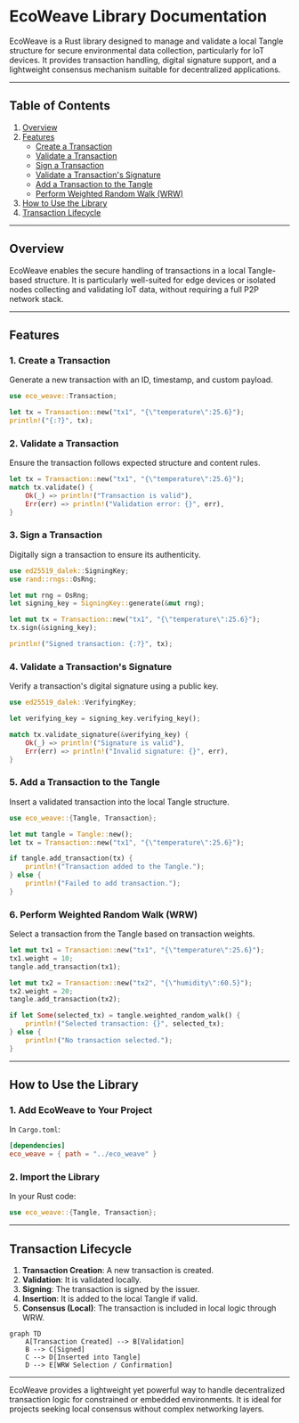# EcoWeave Library Documentation

EcoWeave is a Rust library designed to manage and validate a local Tangle structure for secure environmental data collection, particularly for IoT devices. It provides transaction handling, digital signature support, and a lightweight consensus mechanism suitable for decentralized applications.

---

## Table of Contents
1. [Overview](#overview)
2. [Features](#features)
    - [Create a Transaction](#1-create-a-transaction)
    - [Validate a Transaction](#2-validate-a-transaction)
    - [Sign a Transaction](#3-sign-a-transaction)
    - [Validate a Transaction's Signature](#4-validate-a-transactions-signature)
    - [Add a Transaction to the Tangle](#5-add-a-transaction-to-the-tangle)
    - [Perform Weighted Random Walk (WRW)](#6-perform-weighted-random-walk-wrw)
3. [How to Use the Library](#how-to-use-the-library)
4. [Transaction Lifecycle](#transaction-lifecycle)

---

## Overview

EcoWeave enables the secure handling of transactions in a local Tangle-based structure. It is particularly well-suited for edge devices or isolated nodes collecting and validating IoT data, without requiring a full P2P network stack.

---

## Features

### 1. **Create a Transaction**
Generate a new transaction with an ID, timestamp, and custom payload.

```rust
use eco_weave::Transaction;

let tx = Transaction::new("tx1", "{\"temperature\":25.6}");
println!("{:?}", tx);
```

### 2. **Validate a Transaction**
Ensure the transaction follows expected structure and content rules.

```rust
let tx = Transaction::new("tx1", "{\"temperature\":25.6}");
match tx.validate() {
    Ok(_) => println!("Transaction is valid"),
    Err(err) => println!("Validation error: {}", err),
}
```

### 3. **Sign a Transaction**
Digitally sign a transaction to ensure its authenticity.

```rust
use ed25519_dalek::SigningKey;
use rand::rngs::OsRng;

let mut rng = OsRng;
let signing_key = SigningKey::generate(&mut rng);

let mut tx = Transaction::new("tx1", "{\"temperature\":25.6}");
tx.sign(&signing_key);

println!("Signed transaction: {:?}", tx);
```

### 4. **Validate a Transaction's Signature**
Verify a transaction's digital signature using a public key.

```rust
use ed25519_dalek::VerifyingKey;

let verifying_key = signing_key.verifying_key();

match tx.validate_signature(&verifying_key) {
    Ok(_) => println!("Signature is valid"),
    Err(err) => println!("Invalid signature: {}", err),
}
```

### 5. **Add a Transaction to the Tangle**
Insert a validated transaction into the local Tangle structure.

```rust
use eco_weave::{Tangle, Transaction};

let mut tangle = Tangle::new();
let tx = Transaction::new("tx1", "{\"temperature\":25.6}");

if tangle.add_transaction(tx) {
    println!("Transaction added to the Tangle.");
} else {
    println!("Failed to add transaction.");
}
```

### 6. **Perform Weighted Random Walk (WRW)**
Select a transaction from the Tangle based on transaction weights.

```rust
let mut tx1 = Transaction::new("tx1", "{\"temperature\":25.6}");
tx1.weight = 10;
tangle.add_transaction(tx1);

let mut tx2 = Transaction::new("tx2", "{\"humidity\":60.5}");
tx2.weight = 20;
tangle.add_transaction(tx2);

if let Some(selected_tx) = tangle.weighted_random_walk() {
    println!("Selected transaction: {}", selected_tx);
} else {
    println!("No transaction selected.");
}
```

---

## How to Use the Library

### 1. Add EcoWeave to Your Project

In `Cargo.toml`:
```toml
[dependencies]
eco_weave = { path = "../eco_weave" }
```

### 2. Import the Library

In your Rust code:
```rust
use eco_weave::{Tangle, Transaction};
```

---

## Transaction Lifecycle

1. **Transaction Creation**: A new transaction is created.
2. **Validation**: It is validated locally.
3. **Signing**: The transaction is signed by the issuer.
4. **Insertion**: It is added to the local Tangle if valid.
5. **Consensus (Local)**: The transaction is included in local logic through WRW.

```mermaid
graph TD
    A[Transaction Created] --> B[Validation]
    B --> C[Signed]
    C --> D[Inserted into Tangle]
    D --> E[WRW Selection / Confirmation]
```

---

EcoWeave provides a lightweight yet powerful way to handle decentralized transaction logic for constrained or embedded environments. It is ideal for projects seeking local consensus without complex networking layers.